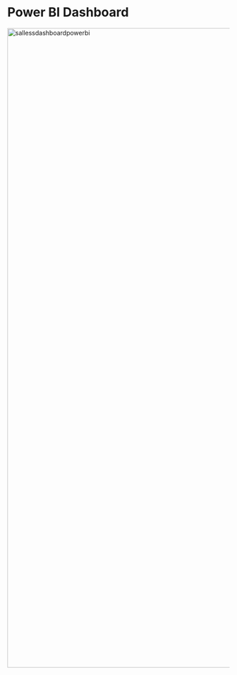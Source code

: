 # Power BI Dashboard
<img width="1446" alt="sallessdashboardpowerbi" src="https://user-images.githubusercontent.com/121971294/227755543-740686f1-51e2-4c7b-9d45-83420179ccb5.png">
